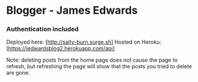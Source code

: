 # Blogger - James Edwards
### Authentication included

Deployed here: [http://salty-burn.surge.sh]
Hosted on Heroku: [https://jedwardsblog2.herokuapp.com/api]

Note: deleting posts from the home page does not cause the page to refresh, but refreshing the page will show that the posts you tried to delete are gone.
